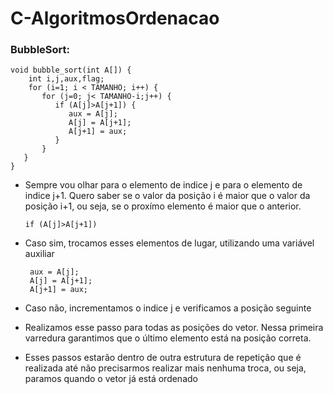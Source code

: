 # C-AlgoritmosOrdenacao

### BubbleSort:
```
void bubble_sort(int A[]) {
    int i,j,aux,flag;
    for (i=1; i < TAMANHO; i++) {
       for (j=0; j< TAMANHO-i;j++) {
          if (A[j]>A[j+1]) {
             aux = A[j];
             A[j] = A[j+1];
             A[j+1] = aux;
          }
       }
   }
}
```
- Sempre vou olhar para o elemento de indice j e para o elemento de indice j+1. Quero saber se o valor da posição i é maior que o valor da posição i+1, ou seja, se o proxímo elemento é maior que o anterior.

  ``` if (A[j]>A[j+1]) ```
- Caso sim, trocamos esses elementos de lugar, utilizando uma variável auxiliar
  ```
   aux = A[j];
   A[j] = A[j+1];
   A[j+1] = aux;
  ```
- Caso não, incrementamos o indice j e verificamos a posição seguinte
- Realizamos esse passo para todas as posições do vetor. Nessa primeira varredura garantimos que o último elemento está na posição correta.
- Esses passos estarão dentro de outra estrutura de repetição que é realizada até não precisarmos realizar mais nenhuma troca, ou seja, paramos quando o vetor já está ordenado

###
